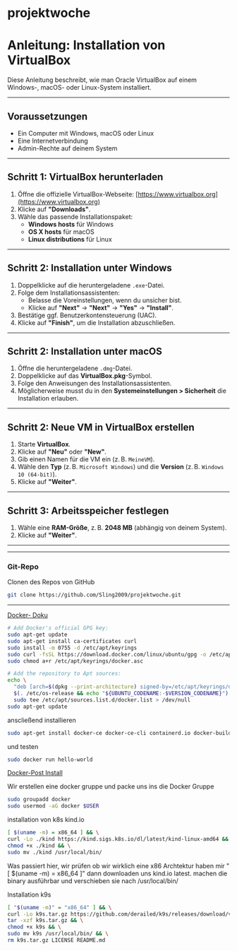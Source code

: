 # projektwoche

# Anleitung: Installation von VirtualBox

Diese Anleitung beschreibt, wie man Oracle VirtualBox auf einem Windows-, macOS- oder Linux-System installiert.

---

## Voraussetzungen

- Ein Computer mit Windows, macOS oder Linux
- Eine Internetverbindung
- Admin-Rechte auf deinem System

---

## Schritt 1: VirtualBox herunterladen

1. Öffne die offizielle VirtualBox-Webseite: [https://www.virtualbox.org](https://www.virtualbox.org)
2. Klicke auf **"Downloads"**.
3. Wähle das passende Installationspaket:
   - **Windows hosts** für Windows
   - **OS X hosts** für macOS
   - **Linux distributions** für Linux

---

## Schritt 2: Installation unter Windows

1. Doppelklicke auf die heruntergeladene `.exe`-Datei.
2. Folge dem Installationsassistenten:
   - Belasse die Voreinstellungen, wenn du unsicher bist.
   - Klicke auf **"Next"** → **"Next"** → **"Yes"** → **"Install"**.
3. Bestätige ggf. Benutzerkontensteuerung (UAC).
4. Klicke auf **"Finish"**, um die Installation abzuschließen.

---

## Schritt 2: Installation unter macOS

1. Öffne die heruntergeladene `.dmg`-Datei.
2. Doppelklicke auf das **VirtualBox.pkg**-Symbol.
3. Folge den Anweisungen des Installationsassistenten.
4. Möglicherweise musst du in den **Systemeinstellungen > Sicherheit** die Installation erlauben.

---
## Schritt 2: Neue VM in VirtualBox erstellen

1. Starte **VirtualBox**.
2. Klicke auf **"Neu"** oder **"New"**.
3. Gib einen Namen für die VM ein (z. B. `MeineVM`).
4. Wähle den **Typ** (z. B. `Microsoft Windows`) und die **Version** (z. B. `Windows 10 (64-bit)`).
5. Klicke auf **"Weiter"**.

---

## Schritt 3: Arbeitsspeicher festlegen

1. Wähle eine **RAM-Größe**, z. B. **2048 MB** (abhängig von deinem System).
2. Klicke auf **"Weiter"**.

---

---
### Git-Repo

Clonen des Repos von GitHub

```bash
git clone https://github.com/Sling2009/projektwoche.git
```

---

[Docker- Doku](https://docs.docker.com/engine/install/ubuntu/#install-using-the-repository)
```bash
# Add Docker's official GPG key:
sudo apt-get update
sudo apt-get install ca-certificates curl
sudo install -m 0755 -d /etc/apt/keyrings
sudo curl -fsSL https://download.docker.com/linux/ubuntu/gpg -o /etc/apt/keyrings/docker.asc
sudo chmod a+r /etc/apt/keyrings/docker.asc

# Add the repository to Apt sources:
echo \
  "deb [arch=$(dpkg --print-architecture) signed-by=/etc/apt/keyrings/docker.asc] https://download.docker.com/linux/ubuntu \
  $(. /etc/os-release && echo "${UBUNTU_CODENAME:-$VERSION_CODENAME}") stable" | \
  sudo tee /etc/apt/sources.list.d/docker.list > /dev/null
sudo apt-get update
```

anscließend installieren 
```bash
sudo apt-get install docker-ce docker-ce-cli containerd.io docker-buildx-plugin docker-compose-plugin
```

und testen 
```bash
sudo docker run hello-world
```
[Docker-Post Install](https://docs.docker.com/engine/install/linux-postinstall/)

Wir erstellen eine docker gruppe und packe uns ins die Docker Gruppe
```bash
sudo groupadd docker
sudo usermod -aG docker $USER
```

installation von k8s kind.io
```bash
[ $(uname -m) = x86_64 ] && \
curl -Lo ./kind https://kind.sigs.k8s.io/dl/latest/kind-linux-amd64 && \
chmod +x ./kind && \
sudo mv ./kind /usr/local/bin/
```
Was passiert hier, wir prüfen ob wir wirklich eine x86 Archtektur haben mir "[ $(uname -m) = x86_64 ]" dann downloaden uns kind.io latest. machen die binary ausführbar und verschieben sie nach /usr/local/bin/

Installation k9s
```bash
[ "$(uname -m)" = "x86_64" ] && \
curl -Lo k9s.tar.gz https://github.com/derailed/k9s/releases/download/v0.50.4/k9s_Linux_amd64.tar.gz && \
tar -xzf k9s.tar.gz && \
chmod +x k9s && \
sudo mv k9s /usr/local/bin/ && \
rm k9s.tar.gz LICENSE README.md
```
